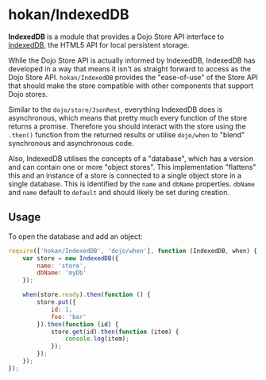# hokan/IndexedDB

**IndexedDB** is a module that provides a Dojo Store API interface to [IndexedDB][idb], the HTML5 API for local
persistent storage.

While the Dojo Store API is actually informed by IndexedDB, IndexedDB has developed in a way that means it isn't as
straight forward to access as the Dojo Store API.  `hokan/IndexedDB` provides the "ease-of-use" of the Store API that
should make the store compatible with other components that support Dojo stores.

Similar to the `dojo/store/JsonRest`, everything IndexedDB does is asynchronous, which means that pretty much every
function of the store returns a promise.  Therefore you should interact with the store using the `.then()` function
from the returned results or utilise `dojo/when` to "blend" synchronous and asynchronous code.

Also, IndexedDB utilises the concepts of a "database", which has a version and can contain one or more "object stores".
This implementation "flattens" this and an instance of a store is connected to a single object store in a single
database.  This is identified by the `name` and `dbName` properties.  `dbName` and `name` default to `default` and
should likely be set during creation.

## Usage

To open the database and add an object:

```js
require(['hokan/IndexedDB', 'dojo/when'], function (IndexedDB, when) {
	var store = new IndexedDB({
		name: 'store',
		dbName: 'myDb'
	});

	when(store.ready).then(function () {
		store.put({
			id: 1,
			foo: 'bar'
		}).then(function (id) {
			store.get(id).then(function (item) {
				console.log(item);
			});
		});
	});
});
```

[idb]: https://developer.mozilla.org/en-US/docs/IndexedDB